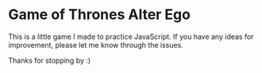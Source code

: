 # Game of Thrones Alter Ego

This is a little game I made to practice JavaScript. If you have any ideas for improvement, please let me know through the issues.

Thanks for stopping by :)